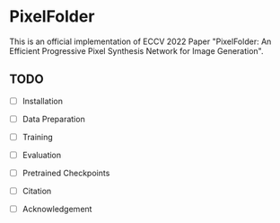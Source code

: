 # PixelFolder
This is an official implementation of ECCV 2022 Paper "PixelFolder: An Efficient Progressive Pixel Synthesis Network for Image Generation".

## TODO
- [ ] Installation
- [ ] Data Preparation
- [ ] Training
- [ ] Evaluation
- [ ] Pretrained Checkpoints
- [ ] Citation
- [ ] Acknowledgement

